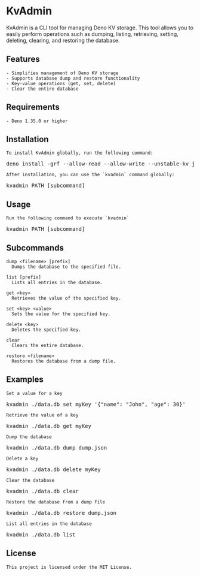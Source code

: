 # KvAdmin

KvAdmin is a CLI tool for managing Deno KV storage. This tool allows you to
easily perform operations such as dumping, listing, retrieving, setting,
deleting, clearing, and restoring the database.

## Features

    - Simplifies management of Deno KV storage
    - Supports database dump and restore functionality
    - Key-value operations (get, set, delete)
    - Clear the entire database

## Requirements

    - Deno 1.35.0 or higher

## Installation

    To install KvAdmin globally, run the following command:

<pre>
deno install -grf --allow-read --allow-write --unstable-kv jsr:@kenta/kvadmin/cli -n kvadmin
</pre>

    After installation, you can use the `kvadmin` command globally:

<pre>
kvadmin PATH [subcommand]
</pre>

## Usage

    Run the following command to execute `kvadmin`

<pre>
kvadmin PATH [subcommand]
</pre>

## Subcommands

    dump <filename> [prefix]
      Dumps the database to the specified file.

    list [prefix]
      Lists all entries in the database.

    get <key>
      Retrieves the value of the specified key.

    set <key> <value>
      Sets the value for the specified key.

    delete <key>
      Deletes the specified key.

    clear
      Clears the entire database.

    restore <filename>
      Restores the database from a dump file.

## Examples

    Set a value for a key

<pre>
kvadmin ./data.db set myKey '{"name": "John", "age": 30}'
</pre>

    Retrieve the value of a key

<pre>
kvadmin ./data.db get myKey
</pre>

    Dump the database

<pre>
kvadmin ./data.db dump dump.json
</pre>

    Delete a key

<pre>
kvadmin ./data.db delete myKey
</pre>

    Clear the database

<pre>
kvadmin ./data.db clear
</pre>

    Restore the database from a dump file

<pre>
kvadmin ./data.db restore dump.json
</pre>

    List all entries in the database

<pre>
kvadmin ./data.db list
</pre>

## License

    This project is licensed under the MIT License.
